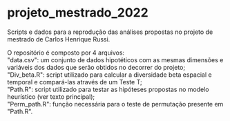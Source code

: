 # projeto_mestrado_2022
Scripts e dados para a reprodução das análises propostas no projeto de mestrado de Carlos Henrique Russi.

O repositório é composto por 4 arquivos: <br />
"data.csv": um conjunto de dados hipotéticos com as mesmas dimensões e variáveis dos dados que serão obtidos no decorrer do projeto; <br />
"Div_beta.R": script utilizado para calcular a diversidade beta espacial e temporal e compará-las através de um Teste T; <br />
"Path.R": script utilizado para testar as hipóteses propostas no modelo heurístico (ver texto principal); <br />
"Perm_path.R": função necessária para o teste de permutação presente em "Path.R".
